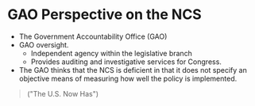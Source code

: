# GAO Perspective on the NCS

- <CursorType :speed="10" :slide="6">The Government Accountability Office (GAO)</CursorType>
- <CursorType :speed="10" :slide="6">GAO oversight.</CursorType>
    - <CursorType :speed="10" :slide="6">Independent agency within the legislative branch</CursorType>
    - <CursorType :speed="10" :slide="6">Provides auditing and investigative services for Congress.</CursorType>
- <CursorType :speed="10" :slide="6">The GAO thinks that the NCS is deficient in that it does not specify an objective means of measuring how well the policy is implemented.</CursorType>

> ("The U.S. Now Has")
